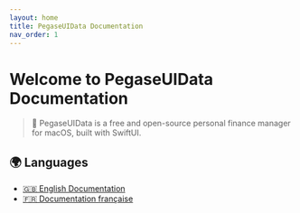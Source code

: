 ```yaml
---
layout: home
title: PegaseUIData Documentation
nav_order: 1
---
```


# Welcome to PegaseUIData Documentation

> 📌 PegaseUIData is a free and open-source personal finance manager for macOS, built with SwiftUI.

## 🌍 Languages

- [🇬🇧 English Documentation](overview.md)
- [🇫🇷 Documentation française](overview-fr.md)
